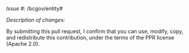 *Issue #:* /bcgov/entity#

*Description of changes:*


By submitting this pull request, I confirm that you can use, modify, copy, and redistribute this contribution, under the terms of the PPR license (Apache 2.0).
